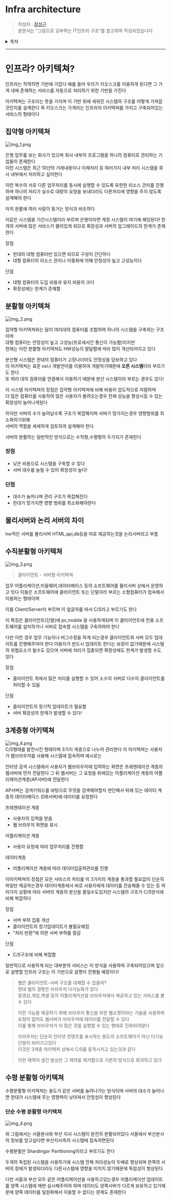 # Infra architecture

> 작성자 : [장성근](https://github.com/heoap9)  
> 본문서는 "그림으로 공부하는 IT인프라 구조"를 참고하여 작성되었습니다

<details>
<summary>목차</summary>

- [집약형 아키텍쳐](#집약형아키텍쳐)
- [분활형 아키텍쳐](#분활형 아키텍쳐)
- [물리서버와 논리서버](#물리서버와-논리-서버의-차이)
- [수직 분활형 아키텍쳐](#수직분활형-아키텍쳐)
- [3계층형 아키텍쳐](#3계층형-아키텍쳐)
- [수평분활형 아키텍쳐](#수평-분활형-아키텍쳐)


</details>

---

# 인프라? 아키텍쳐?

인프라는 직역하면 기반에 가깝다
예를 들어 우리가 키오스크를 이용하게 된다면 그 가게 내에 존재하는 서비스를 자동으로 처리하기 위한 기반을 가진다

아키텍쳐는 구조라는 뜻을 가지며
이 기반 위에 세워진 시스템의 구조를 어떻게 가져갈것인지를 설계한다
즉 키오스크는 가게라는 인프라의 아키텍쳐를 가지고 구축되어있는 서비스의 형태이다



## 집약형 아키텍쳐
![img_1.png](images%2Fimg_1.png)  


은행 업무를 보는 회사가 있으며 회사 내부의 프로그램을 하나의 컴퓨터로 관리하는 기업들이 존재한다  
이런 시스템은 최근 10년의 거래내용이나 이체처리 등 여러가지 내부 처리 시스템을 회사 내부에서 처리하고 싶어한다  

이런 복수의 서로 다른 업무처리를 동시에 실행할 수 있도록 유한한 리소스 관리를 진행하며
하나의 처리가 실수로 대량의 요청을 보내더라도 다른처리에 영향을 주지 않도록 설계해야 한다


마치 원룸에 여러 사람이 동거는 방식과 비슷하다

이같은 시스템을 기간시스템이라 부르며 은행이라면 계정 시스템이 여기에 해당된다!
한개의 서버에 많은 서비스가 몰려있게 되므로 확장성과 서버의 업그레이드의 한계가 존재한다


장점
- 한대의 대형 컴퓨터만 있으면 되므로 구성이 간단하다
- 대형 컴퓨터의 리소스 관리나 이중화에 의해 안정성이 높고 고성능이다

단점
- 대형 컴퓨터의 도입 비용과 유지 비용이 크다
- 확장성에는 한계가 존재함

## 분활형 아키텍쳐
![img_2.png](images%2Fimg_2.png)  

집약형 아키텍쳐와는 달리 여러대의 컴퓨터를 조합하여 하나의 시스템을 구축하는 구조이며  
대형 컴퓨터는 안정성이 높고 고성능(프로세서간 통신이 가능함)이지만  
현재는 이런 분활형 아키텍쳐도 HW성능이 발달함에 따라 많이 개선되어지고 있다

분산형 시스템은 한대의 컴퓨터가 고장나더라도 안정성을 담보하고 있다  
이 아키텍쳐는 표준 os나 개발언어를 이용하여 개발하기때문에 **오픈 시스템**이라 부르기도 한다  
또 여러 대의 컴퓨터를 연결해서 이용하기 때문에 분산 시스템이라 부르는 경우도 있다!

이 시스템 아키텍쳐의 장점은 집약형 아키텍쳐에 비해 비용이 압도적으로 저렴하며  
더 많은 컴퓨터를 사용하여 많은 사용자가 몰려오는경우 전체 성능을 향상시킬 수 있는 확장성이 늘어나게된다

하지만 서버의 수가 늘어날수록 구조가 복잡해지며 서버가 망가지는경우 영향범위를 최소화하기위해  
서버의 역할을 세세하게 검토하여 설계해야 한다

서버의 분활하는 일반적인 방식으로는 수직형,수평형의 두가지가 존재한다

### 장점
- 낮은 비용으로 시스템을 구축할 수 있다
- 서버 대수를 늘릴 수 있어 확장성이 높다!

### 단점
- 대수가 늘어나며 관리 구조가 복잡해진다
- 한대가 망가지면 영향 범위를 최소화해야한다




## 물리서버와 논리 서버의 차이

hw적인 서버를 물리서버
HTML,api,db등을 따로 제공하는것을 논리서버라고 부름


## 수직분활형 아키텍쳐
![img_3.png](images%2Fimg_3.png)  
> 클라이언트 - 서버형 아키텍쳐

업무 어플리케이션,미들웨어,데이터베이스 등의 소프트웨어를 물리서버 상에서 운영하고 잇다
이들은 소프트웨어에 클라이언트 또는 단말이라 부르는 소형컴퓨터가 접속해서 이용하는 형태이며

이를 Client/Server라 부르며 이 앞글자를 따서 C/S라고 부르기도 한다

이 특징은 클라이언트(단말)에 pc,moblie 을 사용하게되며
이 클라이언트에 전용 소프트웨어를 설치하거나 서버로 접속할 시스템을 구축하여야 한다

다만 이런 경우 업무 기능이나 버그수정을 하게 되는경우 클라이언트와 서버 모두 업데이트를 진행해주어야 한다
이용자가 반드시 업데이트 한다는 보장이 없기때문에 시스템의 위협요소가 될수도 있으며
서버에 처리가 집중되면 확장성에도 한계가 발생할 수도 있다


장점
- 클라이언트 측에서 많은 처리를 실행할 수 있어 소수의 서버로 다수의 클라이언트를 처리할 수 있음

단점
- 클라이언트의 정기적 업데이트가 필요함
- 서버 확장성의 한계가 발생할 수 있다!


## 3계층형 아키텍쳐
![img_4.png](images%2Fimg_4.png)  
C/S형태를 발전시킨 형태이며
3가지 계층으로 나누어 관리한다
이 아키텍쳐는 사용자가 웹브라우저를 사용해 시스템에 접속하며 예시로는

인터넷 검색 시스템에서 사용자가 웹브라우저에 입력하는 화면은 프레젠테이션 계층의 웹서버에 먼저 전달한다
그 뒤 웹서버는 그 요청을 뒤에있는 어플리케이션 계층의 어플리케이션계층(AP서버)에 전달한다


AP서버는 검색키워드를 바탕으로 무엇을 검색해야할지 판단해서 뒤에 있는 데이터 계층의 데이터베이스
(DB서버)에 데이터를 요청한다


프레젠테이션 계층
- 사용자의 입력을 받음
- 웹 브라우저 화면을 표시

어플리케이션 계층
- 사용자 요청에 따라 업무처리를 진행함

데이터계층
- 어플리케이션 계층에 따라 데이터입출력관리를 진행


이아키텍쳐의 장점은 모든 서비스의 처리를 이 3가지의 계층을 통과할 필요없이
단순히 파일만 제공하는경우 데이터계층에서 바로 사용자에게 데이터를 전송해줄 수 있는 등
여러가지 상황에 따라 서버의 계층의 분산을 줄일수도있지만
시스템의 구조가 C/S방식에 비해 복잡하다

장점
- 서버 부하 집중 개선
- 클라이언트의 정기업데이트가 불필요해짐
- "처리 반환"에 의한 서버 부하를 절감

단점
- C/S구조에 비해 복잡함

일반적으로 사용하게 되는 대부분의 서비스는 이 방식을 사용하여 구축되어있으며
앞으로 설명할 인프라 구조는 이 기반으로 설명이 진행될 예정이다!

>웹은 클라이언트-서버 구조를 대채할 수 있을까?  
> 현대 웹의 경향은 브라우저 다기능화가 있다  
> 동영상,게임,엑셀 등의 어플리케이션을 브라우저에서 제공하고 있는 서비스를 볼 수 있다  
> 
> 이런 기능을 제공하기 위해 브라우저 통신을 위한 웹소켓이라는 기술을 사용하여  
> 요청이 없어도 웹서버가 브라우저에 데이터를 전달할 수 있다  
> 이를 통해 브라우저가 더 많은 것을 실행할 수 있는 형태로 진화되어왔다  
> 
> 브라우저는 단순히 인터넷 컨텐츠를 표시하는 용도의 소프트웨어가 아닌 다기능 단말이 되어가고있다  
> 이것은 3계층 아키텍쳐 상에서 C/S를 동작시키고 있는것과 같다  
> 
> 이런 제약이 생긴 발상은 그 제약을 제거함으로 기존의 방식으로 회귀하고 있다


## 수평 분활형 아키텍쳐
수평분활형 아키텍쳐는 용도가 같은 서버를 늘려나가는 방식이며
서버의 대수가 늘어나면 한대가 시스템에 주는 영향력이 낮아져서 안정성이 향상된다

### 단순 수평 분활형 아키텍쳐
![img_4.png](images%2Fimg_4.png)  

위 그림에서는 서울본사와 부산 지사 시스템이 완전히 분활되어있다
서울에서 부산본사의 정보를 얻고싶다면 부산지사측의 시스템에 접속하면된다

수평분활은 Shardingor Partitioning이라고 부르기도 한다

두개의 독립된 시스템을 사용하기에 시스템 전체 처리성능이 두배로 향상되며
한쪽의 서버의 장애가 발생되더라도 다른시스템에 영향을 미치지 않기때문에 독립성이 향상된다

다만 서울과 부산 모두 같은 어플리케이션을 사용하고있는경우
어플리케이션 업데이트를 양쪽 시스템에 매번 실시해주어야 하며
데이터도 양쪽서버가 다르게 보유하고 있기때문에 양쪽 데이터를 일원화해서 이용할 수 없다는 문제도 존재한다


